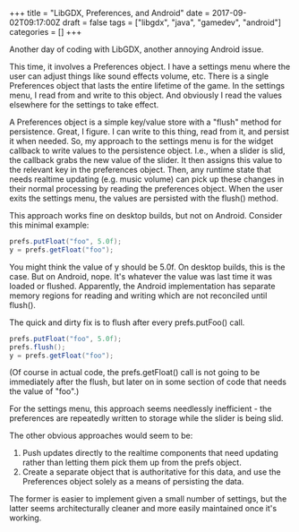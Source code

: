 +++
title = "LibGDX, Preferences, and Android"
date = 2017-09-02T09:17:00Z
draft = false
tags = ["libgdx", "java", "gamedev", "android"]
categories = []
+++

Another day of coding with LibGDX, another annoying Android issue.

This time, it involves a Preferences object. I have a settings menu where the user can adjust things like sound effects volume, etc. There is a single Preferences object that lasts the entire lifetime of the game. In the settings menu, I read from and write to this object. And obviously I read the values elsewhere for the settings to take effect.

A Preferences object is a simple key/value store with a "flush" method for persistence. Great, I figure. I can write to this thing, read from it, and persist it when needed. So, my approach to the settings menu is for the widget callback to write values to the persistence object. I.e., when a slider is slid, the callback grabs the new value of the slider. It then assigns this value to the relevant key in the preferences object. Then, any runtime state that needs realtime updating (e.g. music volume) can pick up these changes in their normal processing by reading the preferences object. When the user exits the settings menu, the values are persisted with the flush() method.

This approach works fine on desktop builds, but not on Android. Consider this minimal example:

```java
prefs.putFloat("foo", 5.0f);
y = prefs.getFloat("foo");
```

You might think the value of y should be 5.0f. On desktop builds, this is the case. But on Android, nope. It's whatever the value was last time it was loaded or flushed. Apparently, the Android implementation has separate memory regions for reading and writing which are not reconciled until flush().

The quick and dirty fix is to flush after every prefs.putFoo() call.

```java
prefs.putFloat("foo", 5.0f);
prefs.flush();
y = prefs.getFloat("foo");
```

(Of course in actual code, the prefs.getFloat() call is not going to be immediately after the flush, but later on in some section of code that needs the value of "foo".)

For the settings menu, this approach seems needlessly inefficient - the preferences are repeatedly written to storage while the slider is being slid.

The other obvious approaches would seem to be:

1. Push updates directly to the realtime components that need updating rather than letting them pick them up from the prefs object.
2. Create a separate object that is authoritative for this data, and use the Preferences object solely as a means of persisting the data.

The former is easier to implement given a small number of settings, but the latter seems architecturally cleaner and more easily maintained once it's working.
